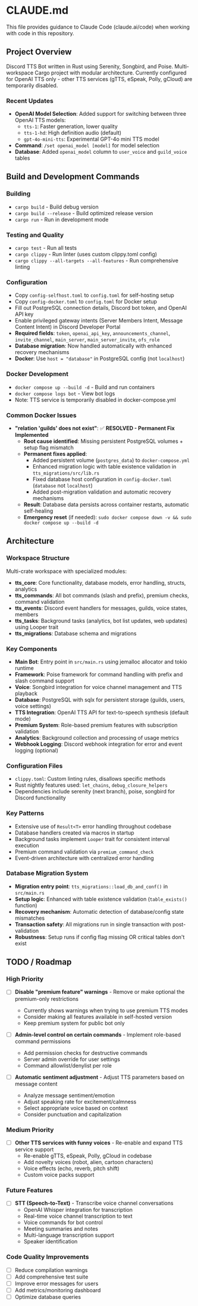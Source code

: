 # CLAUDE.md

This file provides guidance to Claude Code (claude.ai/code) when working with code in this repository.

## Project Overview
Discord TTS Bot written in Rust using Serenity, Songbird, and Poise. Multi-workspace Cargo project with modular architecture. Currently configured for OpenAI TTS only - other TTS services (gTTS, eSpeak, Polly, gCloud) are temporarily disabled.

### Recent Updates
- **OpenAI Model Selection**: Added support for switching between three OpenAI TTS models:
  - `tts-1`: Faster generation, lower quality
  - `tts-1-hd`: High definition audio (default)
  - `gpt-4o-mini-tts`: Experimental GPT-4o mini TTS model
- **Command**: `/set openai_model [model]` for model selection
- **Database**: Added `openai_model` column to `user_voice` and `guild_voice` tables

## Build and Development Commands

### Building
- `cargo build` - Build debug version
- `cargo build --release` - Build optimized release version
- `cargo run` - Run in development mode

### Testing and Quality
- `cargo test` - Run all tests
- `cargo clippy` - Run linter (uses custom clippy.toml config)
- `cargo clippy --all-targets --all-features` - Run comprehensive linting

### Configuration
- Copy `config-selfhost.toml` to `config.toml` for self-hosting setup
- Copy `config-docker.toml` to `config.toml` for Docker setup
- Fill out PostgreSQL connection details, Discord bot token, and OpenAI API key
- Enable privileged gateway intents (Server Members Intent, Message Content Intent) in Discord Developer Portal
- **Required fields**: `token`, `openai_api_key`, `announcements_channel`, `invite_channel`, `main_server`, `main_server_invite`, `ofs_role`
- **Database migration**: Now handled automatically with enhanced recovery mechanisms
- **Docker**: Use `host = "database"` in PostgreSQL config (not `localhost`)

### Docker Development
- `docker compose up --build -d` - Build and run containers
- `docker compose logs bot` - View bot logs
- Note: TTS service is temporarily disabled in docker-compose.yml

### Common Docker Issues
- **"relation 'guilds' does not exist"**: ✅ **RESOLVED - Permanent Fix Implemented**
  - **Root cause identified**: Missing persistent PostgreSQL volumes + setup flag mismatch
  - **Permanent fixes applied**:
    - Added persistent volume (`postgres_data`) to `docker-compose.yml`
    - Enhanced migration logic with table existence validation in `tts_migrations/src/lib.rs`
    - Fixed database host configuration in `config-docker.toml` (`database` not `localhost`)
    - Added post-migration validation and automatic recovery mechanisms
  - **Result**: Database data persists across container restarts, automatic self-healing
  - **Emergency reset** (if needed): `sudo docker compose down -v && sudo docker compose up --build -d`

## Architecture

### Workspace Structure
Multi-crate workspace with specialized modules:
- **tts_core**: Core functionality, database models, error handling, structs, analytics
- **tts_commands**: All bot commands (slash and prefix), premium checks, command validation
- **tts_events**: Discord event handlers for messages, guilds, voice states, members
- **tts_tasks**: Background tasks (analytics, bot list updates, web updates) using Looper trait
- **tts_migrations**: Database schema and migrations

### Key Components
- **Main Bot**: Entry point in `src/main.rs` using jemalloc allocator and tokio runtime
- **Framework**: Poise framework for command handling with prefix and slash command support
- **Voice**: Songbird integration for voice channel management and TTS playback
- **Database**: PostgreSQL with sqlx for persistent storage (guilds, users, voice settings)
- **TTS Integration**: OpenAI TTS API for text-to-speech synthesis (default mode)
- **Premium System**: Role-based premium features with subscription validation
- **Analytics**: Background collection and processing of usage metrics
- **Webhook Logging**: Discord webhook integration for error and event logging (optional)

### Configuration Files
- `clippy.toml`: Custom linting rules, disallows specific methods
- Rust nightly features used: `let_chains`, `debug_closure_helpers`
- Dependencies include serenity (next branch), poise, songbird for Discord functionality

### Key Patterns
- Extensive use of `Result<T>` error handling throughout codebase
- Database handlers created via macros in startup
- Background tasks implement `Looper` trait for consistent interval execution
- Premium command validation via `premium_command_check`
- Event-driven architecture with centralized error handling

### Database Migration System
- **Migration entry point**: `tts_migrations::load_db_and_conf()` in `src/main.rs`
- **Setup logic**: Enhanced with table existence validation (`table_exists()` function)
- **Recovery mechanism**: Automatic detection of database/config state mismatches
- **Transaction safety**: All migrations run in single transaction with post-validation
- **Robustness**: Setup runs if config flag missing OR critical tables don't exist

## TODO / Roadmap

### High Priority
- [ ] **Disable "premium feature" warnings** - Remove or make optional the premium-only restrictions
  - Currently shows warnings when trying to use premium TTS modes
  - Consider making all features available in self-hosted version
  - Keep premium system for public bot only

- [ ] **Admin-level control on certain commands** - Implement role-based command permissions
  - Add permission checks for destructive commands
  - Server admin override for user settings
  - Command allowlist/denylist per role

- [ ] **Automatic sentiment adjustment** - Adjust TTS parameters based on message content
  - Analyze message sentiment/emotion
  - Adjust speaking rate for excitement/calmness
  - Select appropriate voice based on context
  - Consider punctuation and capitalization

### Medium Priority
- [ ] **Other TTS services with funny voices** - Re-enable and expand TTS service support
  - Re-enable gTTS, eSpeak, Polly, gCloud in codebase
  - Add novelty voices (robot, alien, cartoon characters)
  - Voice effects (echo, reverb, pitch shift)
  - Custom voice packs support

### Future Features  
- [ ] **STT (Speech-to-Text)** - Transcribe voice channel conversations
  - OpenAI Whisper integration for transcription
  - Real-time voice channel transcription to text
  - Voice commands for bot control
  - Meeting summaries and notes
  - Multi-language transcription support
  - Speaker identification

### Code Quality Improvements
- [ ] Reduce compilation warnings
- [ ] Add comprehensive test suite
- [ ] Improve error messages for users
- [ ] Add metrics/monitoring dashboard
- [ ] Optimize database queries